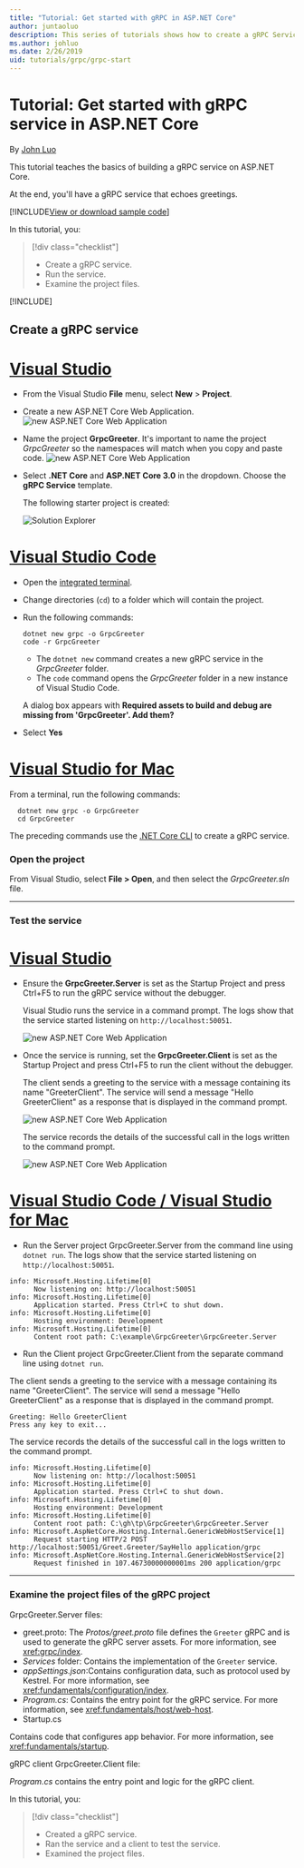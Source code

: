 ```yaml
---
title: "Tutorial: Get started with gRPC in ASP.NET Core"
author: juntaoluo
description: This series of tutorials shows how to create a gRPC Service on ASP.NET Core. Learn how to create a gRPC Service project, edit a proto file, and add an duplex streaming call.
ms.author: johluo
ms.date: 2/26/2019
uid: tutorials/grpc/grpc-start
---
```


# Tutorial: Get started with gRPC service in ASP.NET Core

By [John Luo](https://github.com/juntaoluo)

This tutorial teaches the basics of building a gRPC service on ASP.NET Core.

At the end, you'll have a gRPC service that echoes greetings.

[!INCLUDE[View or download sample code](~/includes/grpc/download.md)]

In this tutorial, you:

> [!div class="checklist"]
> * Create a gRPC service.
> * Run the service.
> * Examine the project files.

[!INCLUDE[](~/includes/net-core-prereqs-all-3.0.md)]

## Create a gRPC service

# [Visual Studio](#tab/visual-studio)

* From the Visual Studio **File** menu, select **New** > **Project**.
* Create a new ASP.NET Core Web Application.
  ![new ASP.NET Core Web Application](grpc-start/_static/np_3_0.1.png)
* Name the project **GrpcGreeter**. It's important to name the project *GrpcGreeter* so the namespaces will match when you copy and paste code.
  ![new ASP.NET Core Web Application](grpc-start/_static/np_3_0.2.png)
* Select **.NET Core** and **ASP.NET Core 3.0** in the dropdown. Choose the **gRPC Service** template.

  The following starter project is created:

  ![Solution Explorer](grpc-start/_static/se3.0.png)

# [Visual Studio Code](#tab/visual-studio-code)

* Open the [integrated terminal](https://code.visualstudio.com/docs/editor/integrated-terminal).
* Change directories (`cd`) to a folder which will contain the project.
* Run the following commands:

  ```console
  dotnet new grpc -o GrpcGreeter
  code -r GrpcGreeter
  ```

  * The `dotnet new` command creates a new gRPC service in the *GrpcGreeter* folder.
  * The `code` command opens the *GrpcGreeter* folder in a new instance of Visual Studio Code.

  A dialog box appears with **Required assets to build and debug are missing from 'GrpcGreeter'. Add them?**
* Select **Yes**

# [Visual Studio for Mac](#tab/visual-studio-mac)

From a terminal, run the following commands:

```console
  dotnet new grpc -o GrpcGreeter
  cd GrpcGreeter
```

The preceding commands use the [.NET Core CLI](/dotnet/core/tools/dotnet) to create a gRPC service.

### Open the project

From Visual Studio, select **File > Open**, and then select the *GrpcGreeter.sln* file.

<!-- End of VS tabs -->

---

### Test the service

# [Visual Studio](#tab/visual-studio)

* Ensure the **GrpcGreeter.Server** is set as the Startup Project and press Ctrl+F5 to run the gRPC service without the debugger.

  Visual Studio runs the service in a command prompt. The logs show that the service started listening on `http://localhost:50051`.

  ![new ASP.NET Core Web Application](grpc-start/_static/server_start.png)

* Once the service is running, set the **GrpcGreeter.Client** is set as the Startup Project and press Ctrl+F5 to run the client without the debugger.

  The client sends a greeting to the service with a message containing its name "GreeterClient". The service will send a message "Hello GreeterClient" as a response that is displayed in the command prompt.

  ![new ASP.NET Core Web Application](grpc-start/_static/client.png)

  The service records the details of the successful call in the logs written to the command prompt.

  ![new ASP.NET Core Web Application](grpc-start/_static/server_complete.png)

# [Visual Studio Code / Visual Studio for Mac](#tab/visual-studio-code+visual-studio-mac)

* Run the Server project GrpcGreeter.Server from the command line using `dotnet run`. The logs show that the service started listening on `http://localhost:50051`.

```console
info: Microsoft.Hosting.Lifetime[0]
      Now listening on: http://localhost:50051
info: Microsoft.Hosting.Lifetime[0]
      Application started. Press Ctrl+C to shut down.
info: Microsoft.Hosting.Lifetime[0]
      Hosting environment: Development
info: Microsoft.Hosting.Lifetime[0]
      Content root path: C:\example\GrpcGreeter\GrpcGreeter.Server
```

* Run the Client project GrpcGreeter.Client from the separate command line using `dotnet run`.

The client sends a greeting to the service with a message containing its name "GreeterClient". The service will send a message "Hello GreeterClient" as a response that is displayed in the command prompt.

```console
Greeting: Hello GreeterClient
Press any key to exit...
```

The service records the details of the successful call in the logs written to the command prompt.

```console
info: Microsoft.Hosting.Lifetime[0]
      Now listening on: http://localhost:50051
info: Microsoft.Hosting.Lifetime[0]
      Application started. Press Ctrl+C to shut down.
info: Microsoft.Hosting.Lifetime[0]
      Hosting environment: Development
info: Microsoft.Hosting.Lifetime[0]
      Content root path: C:\gh\tp\GrpcGreeter\GrpcGreeter.Server
info: Microsoft.AspNetCore.Hosting.Internal.GenericWebHostService[1]
      Request starting HTTP/2 POST http://localhost:50051/Greet.Greeter/SayHello application/grpc
info: Microsoft.AspNetCore.Hosting.Internal.GenericWebHostService[2]
      Request finished in 107.46730000000001ms 200 application/grpc
```

<!-- End of combined VS/Mac tabs -->

---

### Examine the project files of the gRPC project

GrpcGreeter.Server files:

* greet.proto: The *Protos/greet.proto* file defines the `Greeter` gRPC and is used to generate the gRPC server assets. For more information, see <xref:grpc/index>.
* *Services* folder: Contains the implementation of the `Greeter` service.
* *appSettings.json*:Contains configuration data, such as protocol used by Kestrel. For more information, see <xref:fundamentals/configuration/index>.
* *Program.cs*: Contains the entry point for the gRPC service. For more information, see <xref:fundamentals/host/web-host>.
* Startup.cs

Contains code that configures app behavior. For more information, see <xref:fundamentals/startup>.

gRPC client GrpcGreeter.Client file:

*Program.cs* contains the entry point and logic for the gRPC client.

In this tutorial, you:

> [!div class="checklist"]
> * Created a gRPC service.
> * Ran the service and a client to test the service.
> * Examined the project files.
